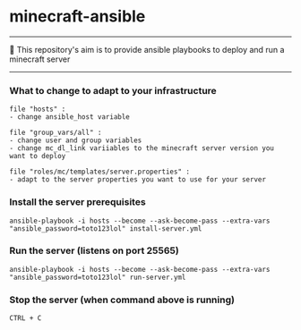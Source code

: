 # minecraft-ansible

---

:pushpin: This repository's aim is to provide ansible playbooks to deploy and run a minecraft server

---

### What to change to adapt to your infrastructure

    file "hosts" :
    - change ansible_host variable

    file "group_vars/all" :
    - change user and group variables
    - change mc_dl_link variiables to the minecraft server version you want to deploy

    file "roles/mc/templates/server.properties" :
    - adapt to the server properties you want to use for your server

### Install the server prerequisites

    ansible-playbook -i hosts --become --ask-become-pass --extra-vars "ansible_password=toto123lol" install-server.yml

### Run the server (listens on port 25565)

    ansible-playbook -i hosts --become --ask-become-pass --extra-vars "ansible_password=toto123lol" run-server.yml

### Stop the server (when command above is running)
    
    CTRL + C
